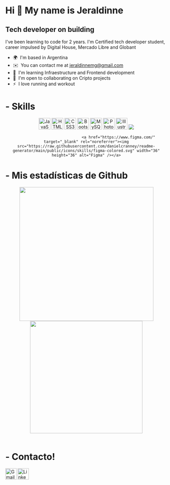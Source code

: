 Hi 👋 My name is Jeraldinne
===========================

Tech developer on building
--------------------------

I've been learning to code for 2 years. I'm Certified tech developer student, career impulsed by Digital House, Mercado Libre and Globant

*   🌍  I'm based in Argentina
*   ✉️  You can contact me at [jeraldinnemg@gmail.com](mailto:jeraldinnemg@gmail.com)
*   🧠  I'm learning Infraestructure and Frontend development
*   🤝  I'm open to collaborating on Cripto projects
*   ⚡  I love running and workout


# - Skills

<div align="center">
                                <a href="https://developer.mozilla.org/en-US/docs/Web/JavaScript" target="_blank" rel="noreferrer"><img src="https://raw.githubusercontent.com/danielcranney/readme-generator/main/public/icons/skills/javascript-colored.svg" width="36" height="36" alt="JavaScript" /></a>
                                <a href="https://developer.mozilla.org/en-US/docs/Glossary/HTML5" target="_blank" rel="noreferrer"><img src="https://raw.githubusercontent.com/danielcranney/readme-generator/main/public/icons/skills/html5-colored.svg" width="36" height="36" alt="HTML5" /></a>
                                <a href="https://www.w3.org/TR/CSS/#css" target="_blank" rel="noreferrer"><img src="https://raw.githubusercontent.com/danielcranney/readme-generator/main/public/icons/skills/css3-colored.svg" width="36" height="36" alt="CSS3" /></a>
                                <a href="https://getbootstrap.com/" target="_blank" rel="noreferrer"><img src="https://raw.githubusercontent.com/danielcranney/readme-generator/main/public/icons/skills/bootstrap-colored.svg" width="36" height="36" alt="Bootstrap" /></a>
                                <a href="https://www.mysql.com/" target="_blank" rel="noreferrer"><img src="https://raw.githubusercontent.com/danielcranney/readme-generator/main/public/icons/skills/mysql-colored.svg" width="36" height="36" alt="MySQL" /></a>
                                <a href="https://www.adobe.com/uk/products/photoshop.html" target="_blank" rel="noreferrer"><img src="https://raw.githubusercontent.com/danielcranney/readme-generator/main/public/icons/skills/photoshop-colored.svg" width="36" height="36" alt="Photoshop" /></a>
                                <a href="adobe.com/uk/products/illustrator.html" target="_blank" rel="noreferrer"><img src="https://raw.githubusercontent.com/danielcranney/readme-generator/main/public/icons/skills/illustrator-colored.svg" width="36" height="36" alt="Illustrator" /></a>
                                <a href="https://git-scm.com/"><img src="https://img.icons8.com/color/48/000000/git.png"/></a>
                                
                                <a href="https://www.figma.com/" target="_blank" rel="noreferrer"><img src="https://raw.githubusercontent.com/danielcranney/readme-generator/main/public/icons/skills/figma-colored.svg" width="36" height="36" alt="Figma" /></a>
                                
</div>
                    
# - Mis estadísticas de Github
<div align="center">
<a href="http://www.github.com/jeraldinnemg/github-readme-stats">
  <img width="417" align="center" src="https://github-readme-stats.vercel.app/api?username=MatiToledo&show_icons=true&theme=tokyonight" />
</a>
<a href="https://github.com/MatiToledo/convoychat">
  <img width="350" align="center" src="https://github-readme-stats.vercel.app/api/top-langs/?username=MatiToledo&layout=compact&theme=tokyonight" />
</a>
</div>

<br />

# - Contacto!
<a href="mailto:jeraldinnemg@gmail.com">
  <img align="left" alt="Gmail" width="35px" src="https://cdn-icons-png.flaticon.com/512/732/732200.png" />
</a>
<a href="https://www.linkedin.com/in/jeraldinne-molleda/">
  <img align="left" alt="LinkedIn" width="35px" src="https://cdn-icons-png.flaticon.com/512/174/174857.png" />
</a>
<br />

